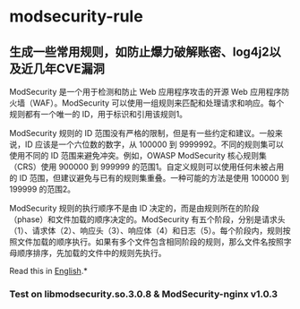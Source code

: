 # modsecurity-rule
## 生成一些常用规则，如防止爆力破解账密、log4j2以及近几年CVE漏洞  
ModSecurity 是一个用于检测和防止 Web 应用程序攻击的开源 Web 应用程序防火墙（WAF）。ModSecurity 可以使用一组规则来匹配和处理请求和响应。每个规则都有一个唯一的 ID，用于标识和引用该规则1。

ModSecurity 规则的 ID 范围没有严格的限制，但是有一些约定和建议。一般来说，ID 应该是一个六位数的数字，从 100000 到 9999992。不同的规则集可以使用不同的 ID 范围来避免冲突。例如，OWASP ModSecurity 核心规则集（CRS）使用 900000 到 999999 的范围1。自定义规则可以使用任何未被占用的 ID 范围，但建议避免与已有的规则集重叠。一种可能的方法是使用 100000 到 199999 的范围2。

ModSecurity 规则的执行顺序不是由 ID 决定的，而是由规则所在的阶段（phase）和文件加载的顺序决定的。ModSecurity 有五个阶段，分别是请求头（1）、请求体（2）、响应头（3）、响应体（4）和日志（5）。每个阶段内，规则按照文件加载的顺序执行。如果有多个文件包含相同阶段的规则，那么文件名按照字母顺序排序，先加载的文件中的规则先执行。

Read this in [English](README_en.md).*

###  Test on libmodsecurity.so.3.0.8 & ModSecurity-nginx v1.0.3
